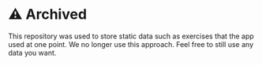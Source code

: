 # ⚠️  Archived
This repository was used to store static data such as exercises that the app used at one point. We no longer use this approach. Feel free to still use any data you want.
